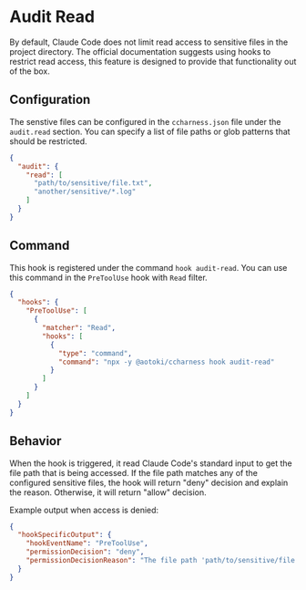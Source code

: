 # Audit Read

By default, Claude Code does not limit read access to sensitive files in the project directory. The official documentation suggests using hooks to restrict read access, this feature is designed to provide that functionality out of the box.

## Configuration

The senstive files can be configured in the `ccharness.json` file under the `audit.read` section. You can specify a list of file paths or glob patterns that should be restricted.

```json
{
  "audit": {
    "read": [
      "path/to/sensitive/file.txt",
      "another/sensitive/*.log"
    ]
  }
}
```

## Command

This hook is registered under the command `hook audit-read`. You can use this command in the `PreToolUse` hook with `Read` filter.

```json
{
  "hooks": {
    "PreToolUse": [
      {
        "matcher": "Read",
        "hooks": [
          {
            "type": "command",
            "command": "npx -y @aotoki/ccharness hook audit-read"
          }
        ]
      }
    ]
  }
}
```

## Behavior

When the hook is triggered, it read Claude Code's standard input to get the file path that is being accessed. If the file path matches any of the configured sensitive files, the hook will return "deny" decision and explain the reason. Otherwise, it will return "allow" decision.

Example output when access is denied:

```json
{
  "hookSpecificOutput": {
    "hookEventName": "PreToolUse",
    "permissionDecision": "deny",
    "permissionDecisionReason": "The file path 'path/to/sensitive/file.txt' is restricted."
  }
}
```
